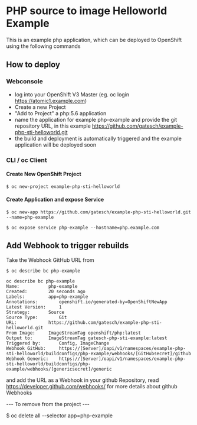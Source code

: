# PHP source to image Helloworld Example

This is an example php application, which can be deployed to OpenShift using the following commands

## How to deploy

### Webconsole

* log into your OpenShift V3 Master (eg. oc login https://atomic1.example.com)
* Create a new Project
* "Add to Project" a php:5.6 application
* name the application for example php-example and provide the git repository URL, in this example https://github.com/gatesch/example-php-sti-helloworld.git
* the build and deployment is automatically triggered and the example application will be deployed soon

### CLI / oc Client

#### Create New OpenShift Project
```
$ oc new-project example-php-sti-helloworld
```

#### Create Application and expose Service
```
$ oc new-app https://github.com/gatesch/example-php-sti-helloworld.git --name=php-example

$ oc expose service php-example --hostname=php.example.com
```

## Add Webhook to trigger rebuilds

Take the Webhook GitHub URL from

```
$ oc describe bc php-example

oc describe bc php-example
Name:			php-example
Created:		20 seconds ago
Labels:			app=php-example
Annotations:		openshift.io/generated-by=OpenShiftNewApp
Latest Version:		1
Strategy:		Source
Source Type:		Git
URL:			https://github.com/gatesch/example-php-sti-helloworld.git
From Image:		ImageStreamTag openshift/php:latest
Output to:		ImageStreamTag gatesch-php-sti-example:latest
Triggered by:		Config, ImageChange
Webhook GitHub:		https://[Server]/oapi/v1/namespaces/example-php-sti-helloworld/buildconfigs/php-example/webhooks/[GitHubsecret]/github
Webhook Generic:	https://[Server]/oapi/v1/namespaces/example-php-sti-helloworld/buildconfigs/php-example/webhooks/[genericsecret]/generic
```

and add the URL as a Webhook in your github Repository, read https://developer.github.com/webhooks/ for more details about github Webhooks

--- To remove from the project ---

$ oc delete all --selector app=php-example
